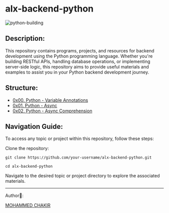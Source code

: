 # alx-backend-python

![python-building](https://github.com/mohammedchakir/alx-backend-python/assets/129831433/5a93c9d9-fae9-4b6c-952e-b6a3625032ce)


## Description:

This repository contains programs, projects, and resources for backend development using the Python programming language. Whether you're building RESTful APIs, handling database operations, or implementing server-side logic, this repository aims to provide useful materials and examples to assist you in your Python backend development journey.

## Structure:

- [0x00. Python - Variable Annotations](0x00-python_variable_annotations)
- [0x01. Python - Async](0x01-python_async_function)
- [0x02. Python - Async Comprehension](0x02-python_async_comprehension)


## Navigation Guide:

To access any topic or project within this repository, follow these steps:

Clone the repository:
```
git clone https://github.com/your-username/alx-backend-python.git
```
```
cd alx-backend-python
```
Navigate to the desired topic or project directory to explore the associated materials.




------
Author📑:

[MOHAMMED CHAKIR](https://github.com/mohammedchakir)
